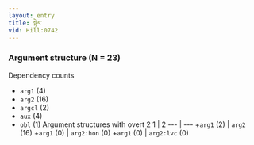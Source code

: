 ```yaml
---
layout: entry
title: སྟེར་
vid: Hill:0742
---
```

### Argument structure (N = 23)
Dependency counts
* `arg1` (4)
* `arg2` (16)
* `argcl` (2)
* `aux` (4)
* `obl` (1)
Argument structures with overt 2
1 | 2
--- | ---
+`arg1` (2) | `arg2` (16)
+`arg1` (0) | `arg2:hon` (0)
+`arg1` (0) | `arg2:lvc` (0)
